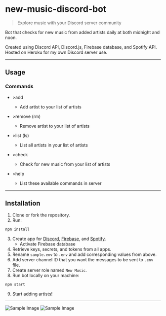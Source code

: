 # new-music-discord-bot

> Explore music with your Discord server community

Bot that checks for new music from added artists daily at both midnight and noon.

Created using Discord API, Discord.js, Firebase database, and Spotify API. Hosted on Heroku for my own Discord server use.

---

## Usage

### Commands

- \>add
    - Add artist to your list of artists
- \>remove (rm)
    - Remove artist to your list of artists
 
- \>list (ls)
    - List all artists in your list of artists
 
- \>check
    - Check for new music from your list of artists
 
- \>help
    - List these available commands in server

---

## Installation

1. Clone or fork the repository.
2. Run:

```bash
npm install
```

3. Create app for [Discord](https://discord.com/developers/applications/), [Firebase](https://console.firebase.google.com/), and [Spotify](https://developer.spotify.com/dashboard/applications).
    - Activate Firebase database
4. Retrieve keys, secrets, and tokens from all apps.
5. Rename `sample.env` to `.env` and add corresponding values from above.
6. Add server channel ID that you want the messages to be sent to `.env` file.
7. Create server role named `New Music`.
8. Run bot locally on your machine:

```bash
npm start
```

9. Start adding artists!

---

![Sample Image](https://raw.githubusercontent.com/robbyhorvath/new-music-discord-bot/main/imgs/help.png) ![Sample Image](https://raw.githubusercontent.com/robbyhorvath/new-music-discord-bot/main/imgs/check.png)
